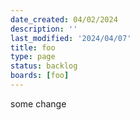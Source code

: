 ```yaml
---
date_created: 04/02/2024
description: ''
last_modified: '2024/04/07'
title: foo
type: page
status: backlog
boards: [foo]
---
```


some change
